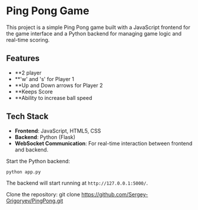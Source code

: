 # Ping Pong Game

This project is a simple Ping Pong game built with a JavaScript frontend for the game interface and a Python backend for managing game logic and real-time scoring.

## Features
- **2 player
- **'w' and 's' for Player 1
- **Up and Down arrows for Player 2
- **Keeps Score
- **Ability to increase ball speed

## Tech Stack
- **Frontend**: JavaScript, HTML5, CSS
- **Backend**: Python (Flask)
- **WebSocket Communication**: For real-time interaction between frontend and backend.

Start the Python backend:
```bash
python app.py
```

The backend will start running at `http://127.0.0.1:5000/`.

Clone the repository:
    git clone https://github.com/Sergey-Grigoryev/PingPong.git
